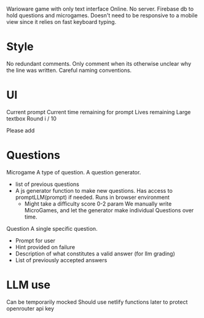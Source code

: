 Warioware game with only text interface
Online. No server. Firebase db to hold questions and microgames.
Doesn't need to be responsive to a mobile view since it relies on fast keyboard typing.

# Style

No redundant comments. Only comment when its otherwise unclear why the line was written.
Careful naming conventions.

# UI

Current prompt
Current time remaining for prompt
Lives remaining
Large textbox
Round i / 10


Please add <link rel="stylesheet" href="https://unpkg.com/98.css@0.1.4/build/98.css" />

# Questions

Microgame
A type of question. A question generator.

- list of previous questions
- A js generator function to make new questions. Has access to promptLLM(prompt) if needed. Runs in browser environment
  - Might take a difficulty score 0-2 param
    We manually write MicroGames, and let the generator make individual Questions over time.

Question
A single specific question.

- Prompt for user
- Hint provided on failure
- Description of what constitutes a valid answer (for llm grading)
- List of previously accepted answers

# LLM use
Can be temporarily mocked
Should use netlify functions later to protect openrouter api key
